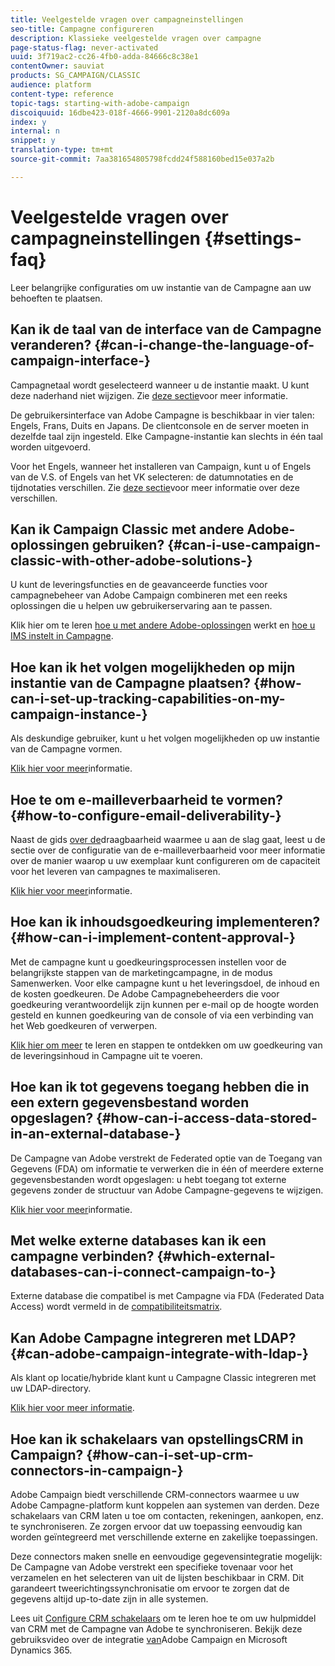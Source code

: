 ```yaml
---
title: Veelgestelde vragen over campagneinstellingen
seo-title: Campagne configureren
description: Klassieke veelgestelde vragen over campagne
page-status-flag: never-activated
uuid: 3f719ac2-cc26-4fb0-adda-84666c8c38e1
contentOwner: sauviat
products: SG_CAMPAIGN/CLASSIC
audience: platform
content-type: reference
topic-tags: starting-with-adobe-campaign
discoiquuid: 16dbe423-018f-4666-9901-2120a8dc609a
index: y
internal: n
snippet: y
translation-type: tm+mt
source-git-commit: 7aa381654805798fcdd24f588160bed15e037a2b

---
```



# Veelgestelde vragen over campagneinstellingen {#settings-faq}

Leer belangrijke configuraties om uw instantie van de Campagne aan uw behoeften te plaatsen.

## Kan ik de taal van de interface van de Campagne veranderen? {#can-i-change-the-language-of-campaign-interface-}

Campagnetaal wordt geselecteerd wanneer u de instantie maakt. U kunt deze naderhand niet wijzigen. Zie [deze sectie](../../installation/using/creating-an-instance-and-logging-on.md)voor meer informatie.

De gebruikersinterface van Adobe Campagne is beschikbaar in vier talen: Engels, Frans, Duits en Japans. De clientconsole en de server moeten in dezelfde taal zijn ingesteld. Elke Campagne-instantie kan slechts in één taal worden uitgevoerd.

Voor het Engels, wanneer het installeren van Campaign, kunt u of Engels van de V.S. of Engels van het VK selecteren: de datumnotaties en de tijdnotaties verschillen. Zie [deze sectie](../../platform/using/adobe-campaign-workspace.md#date-and-time)voor meer informatie over deze verschillen.

## Kan ik Campaign Classic met andere Adobe-oplossingen gebruiken? {#can-i-use-campaign-classic-with-other-adobe-solutions-}

U kunt de leveringsfuncties en de geavanceerde functies voor campagnebeheer van Adobe Campaign combineren met een reeks oplossingen die u helpen uw gebruikerservaring aan te passen.

Klik hier om te leren [hoe u met andere Adobe-oplossingen](../../integrations/using/about-campaign-integrations.md) werkt en [hoe u IMS instelt in Campagne](../../integrations/using/about-adobe-id.md).

## Hoe kan ik het volgen mogelijkheden op mijn instantie van de Campagne plaatsen? {#how-can-i-set-up-tracking-capabilities-on-my-campaign-instance-}

Als deskundige gebruiker, kunt u het volgen mogelijkheden op uw instantie van de Campagne vormen.

[Klik hier voor meer](../../installation/using/deploying-an-instance.md#tracking-configuration)informatie.

## Hoe te om e-mailleverbaarheid te vormen? {#how-to-configure-email-deliverability-}

Naast de gids [over de](http://docs.campaign.adobe.com/doc/AC/getting_started/EN/deliverability.html)draagbaarheid waarmee u aan de slag gaat, leest u de sectie over de configuratie van de e-mailleverbaarheid voor meer informatie over de manier waarop u uw exemplaar kunt configureren om de capaciteit voor het leveren van campagnes te maximaliseren.

[Klik hier voor meer](../../installation/using/email-deliverability.md)informatie.

## Hoe kan ik inhoudsgoedkeuring implementeren? {#how-can-i-implement-content-approval-}

Met de campagne kunt u goedkeuringsprocessen instellen voor de belangrijkste stappen van de marketingcampagne, in de modus Samenwerken. Voor elke campagne kunt u het leveringsdoel, de inhoud en de kosten goedkeuren. De Adobe Campagnebeheerders die voor goedkeuring verantwoordelijk zijn kunnen per e-mail op de hoogte worden gesteld en kunnen goedkeuring van de console of via een verbinding van het Web goedkeuren of verwerpen.

[Klik hier om meer](../../campaign/using/marketing-campaign-approval.md#checking-and-approving-deliveries) te leren en stappen te ontdekken om uw goedkeuring van de leveringsinhoud in Campagne uit te voeren.

## Hoe kan ik tot gegevens toegang hebben die in een extern gegevensbestand worden opgeslagen? {#how-can-i-access-data-stored-in-an-external-database-}

De Campagne van Adobe verstrekt de Federated optie van de Toegang van Gegevens (FDA) om informatie te verwerken die in één of meerdere externe gegevensbestanden wordt opgeslagen: u hebt toegang tot externe gegevens zonder de structuur van Adobe Campagne-gegevens te wijzigen.

[Klik hier voor meer](../../platform/using/connecting-to-database.md)informatie.

## Met welke externe databases kan ik een campagne verbinden? {#which-external-databases-can-i-connect-campaign-to-}

Externe database die compatibel is met Campagne via FDA (Federated Data Access) wordt vermeld in de [compatibiliteitsmatrix](https://helpx.adobe.com/campaign/kb/compatibility-matrix.html).

## Kan Adobe Campagne integreren met LDAP? {#can-adobe-campaign-integrate-with-ldap-}

Als klant op locatie/hybride klant kunt u Campagne Classic integreren met uw LDAP-directory.

[Klik hier voor meer informatie](../../installation/using/connecting-through-ldap.md).

## Hoe kan ik schakelaars van opstellingsCRM in Campaign? {#how-can-i-set-up-crm-connectors-in-campaign-}

Adobe Campaign biedt verschillende CRM-connectors waarmee u uw Adobe Campagne-platform kunt koppelen aan systemen van derden. Deze schakelaars van CRM laten u toe om contacten, rekeningen, aankopen, enz. te synchroniseren. Ze zorgen ervoor dat uw toepassing eenvoudig kan worden geïntegreerd met verschillende externe en zakelijke toepassingen.

Deze connectors maken snelle en eenvoudige gegevensintegratie mogelijk: De Campagne van Adobe verstrekt een specifieke tovenaar voor het verzamelen en het selecteren van uit de lijsten beschikbaar in CRM. Dit garandeert tweerichtingssynchronisatie om ervoor te zorgen dat de gegevens altijd up-to-date zijn in alle systemen.

Lees uit [Configure CRM schakelaars](../../platform/using/crm-connectors.md) om te leren hoe te om uw hulpmiddel van CRM met de Campagne van Adobe te synchroniseren. Bekijk deze gebruiksvideo over de integratie [van](https://helpx.adobe.com/campaign/kt/acc/using/acc-integrate-dynamics365-with-acc-feature-video-set-up.html)Adobe Campaign en Microsoft Dynamics 365.
